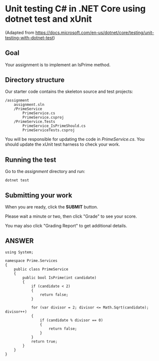 <header>

<link rel="stylesheet" href="https://use.fontawesome.com/releases/v5.5.0/css/all.css">
<link rel="stylesheet" href="https://maxcdn.bootstrapcdn.com/bootstrap/3.3.7/css/bootstrap.min.css">
<link rel="stylesheet" href="https://bootswatch.com/4/cerulean/bootstrap.css" media="screen">
<link rel="stylesheet" href="https://bootswatch.com/_assets/css/custom.min.css">
<link rel="stylesheet" href="./vocareum.css">

<!-- Latest compiled and minified JavaScript -->
<script src="https://maxcdn.bootstrapcdn.com/bootstrap/3.3.7/js/bootstrap.min.js" integrity="sha384-Tc5IQib027qvyjSMfHjOMaLkfuWVxZxUPnCJA7l2mCWNIpG9mGCD8wGNIcPD7Txa" crossorigin="anonymous"></script>

</header>

# Unit testing C# in .NET Core using dotnet test and xUnit

(Adapted from https://docs.microsoft.com/en-us/dotnet/core/testing/unit-testing-with-dotnet-test)


## Goal

Your assignment is to implement an IsPrime method.


## Directory structure

Our starter code contains the skeleton source and test projects: 
```
/assignment
    assignment.sln
    /PrimeService
        PrimeService.cs
        PrimeService.csproj
    /PrimeService.Tests
        PrimeService_IsPrimeShould.cs
        PrimeServiceTests.csproj
```

You will be responsible for updating the code in *PrimeService.cs*.  You should update the xUnit test harness to check your work.

## Running the test

Go to the *assignment* directory and run:

```
dotnet test
```

## Submitting your work

When you are ready, click the **SUBMIT** button.  

Please wait a minute or two, then click "Grade" to see your score.

You may also click "Grading Report" to get additional details.



## ANSWER

```
using System;

namespace Prime.Services
{
    public class PrimeService
    {
        public bool IsPrime(int candidate)
        {
            if (candidate < 2)
            {
                return false;
            }

            for (var divisor = 2; divisor <= Math.Sqrt(candidate); divisor++)
            {
                if (candidate % divisor == 0)
                {
                    return false;
                }
            }
            return true;
        }
    }
}
```